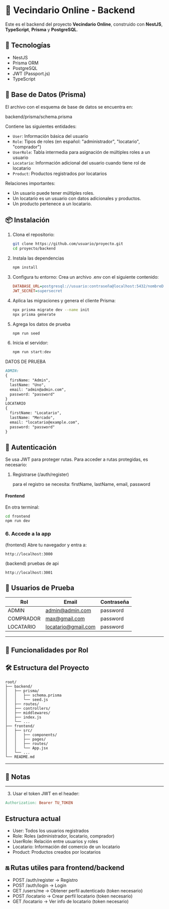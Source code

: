 # 🛒 Vecindario Online - Backend

Este es el backend del proyecto **Vecindario Online**, construido con **NestJS**, **TypeScript**, **Prisma** y **PostgreSQL**.

## 🧰 Tecnologías

- NestJS
- Prisma ORM
- PostgreSQL
- JWT (Passport.js)
- TypeScript

## 🧬 Base de Datos (Prisma)

El archivo con el esquema de base de datos se encuentra en:

backend/prisma/schema.prisma

Contiene las siguientes entidades:

- `User`: Información básica del usuario
- `Role`: Tipos de roles (en español: "administrador", "locatario", "comprador")
- `UserRole`: Tabla intermedia para asignación de múltiples roles a un usuario
- `Locatario`: Información adicional del usuario cuando tiene rol de locatario
- `Product`: Productos registrados por locatarios

Relaciones importantes:

- Un usuario puede tener múltiples roles.
- Un locatario es un usuario con datos adicionales y productos.
- Un producto pertenece a un locatario.
## 📦 Instalación

1. Clona el repositorio:
   ```bash
   git clone https://github.com/usuario/proyecto.git
   cd proyecto/backend
2. Instala las dependencias
    ```bash
    npm install
    ```
3. Configura tu entorno: Crea un archivo .env con el siguiente contenido:
   ```ini
   DATABASE_URL=postgresql://usuario:contraseña@localhost:5432/nombreDB
   JWT_SECRET=supersecret
4. Aplica las migraciones y genera el cliente Prisma:
   ```bash
   npx prisma migrate dev --name init
   npx prisma generate
5. Agrega los datos de prueba
   ```bash
   npm run seed

6. Inicia el servidor:
   ```bash
   npm run start:dev

DATOS DE PRUEBA
  ```markdown
ADMIN:
  {
    firsName: "Admin",
    lastName: "Uno",
    email: "admin@admin.com",
    password: "password"
  }
LOCATARIO
  {
    firstName: "Locatario",
    lastName: "Mercado",
    email: "locatario@example.com",
    password: "password"
  }
  ```

## 🔐 Autenticación
Se usa JWT para proteger rutas. Para acceder a rutas protegidas, es necesario:
1. Registrarse (/auth/register)

   para el registro se necesita: firstName, lastName, email, password


#### Frontend
En otra terminal:
```bash
cd frontend
npm run dev
```

### 6. Accede a la app

(frontend) Abre tu navegador y entra a:
```
http://localhost:3000
```
(backend) pruebas de api
```
http://localhost:3001
```
## 👤 Usuarios de Prueba

| Rol       | Email                    | Contraseña |
|-----------|--------------------------|------------|
| ADMIN     | admin@admin.com          | password   |
| COMPRADOR | max@gmail.com            | password   |
| LOCATARIO | locatario@gmail.com      | password   |
---

## 🧭 Funcionalidades por Rol


## 🛠️ Estructura del Proyecto

```
root/
├── backend/
│   ├── prisma/
│   │   ├── schema.prisma
│   │   └── seed.js
│   ├── routes/
│   ├── controllers/
│   ├── middlewares/
│   ├── index.js
│   └── ...
├── frontend/
│   ├── src/
│   │   ├── components/
│   │   ├── pages/
│   │   ├── routes/
│   │   └── App.jsx
│   └── ...
└── README.md
```

---

## 📌 Notas

---

3. Usar el token JWT en el header:
  ```makefile
  Authorization: Bearer TU_TOKEN
  ```

## Estructura actual
- User: Todos los usuarios registrados
- Role: Roles (administrador, locatario, comprador)
- UserRole: Relación entre usuarios y roles
- Locatario: Información del comercio de un locatario
- Product: Productos creados por locatarios


## 🔛 Rutas utiles para frontend/backend
- POST /auth/register → Registro
- POST /auth/login → Login
- GET /users/me → Obtener perfil autenticado (token necesario)
- POST /locatario → Crear perfil locatario (token necesario)
- GET /locatario → Ver info de locatario (token necesario)
